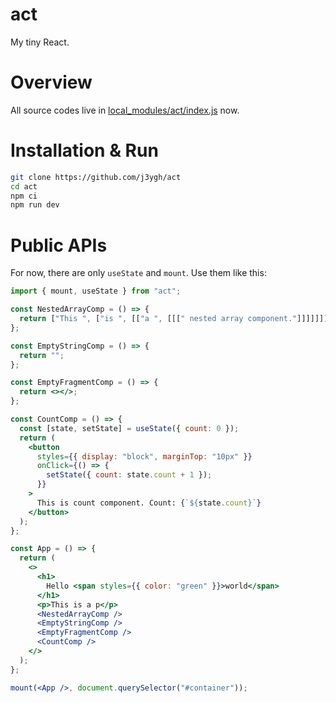 # act

My tiny React.

# Overview

All source codes live in [local_modules/act/index.js](https://github.com/j3ygh/act/tree/main/local_modules/act/index.js) now.

# Installation & Run

```bash
git clone https://github.com/j3ygh/act
cd act
npm ci
npm run dev
```

# Public APIs

For now, there are only `useState` and `mount`.
Use them like this:

```jsx
import { mount, useState } from "act";

const NestedArrayComp = () => {
  return ["This ", ["is ", [["a ", [[[" nested array component."]]]]]]];
};

const EmptyStringComp = () => {
  return "";
};

const EmptyFragmentComp = () => {
  return <></>;
};

const CountComp = () => {
  const [state, setState] = useState({ count: 0 });
  return (
    <button
      styles={{ display: "block", marginTop: "10px" }}
      onClick={() => {
        setState({ count: state.count + 1 });
      }}
    >
      This is count component. Count: {`${state.count}`}
    </button>
  );
};

const App = () => {
  return (
    <>
      <h1>
        Hello <span styles={{ color: "green" }}>world</span>
      </h1>
      <p>This is a p</p>
      <NestedArrayComp />
      <EmptyStringComp />
      <EmptyFragmentComp />
      <CountComp />
    </>
  );
};

mount(<App />, document.querySelector("#container"));
```

